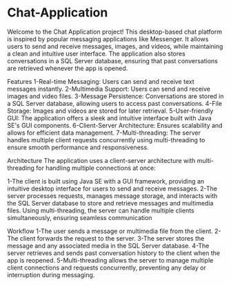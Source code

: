 # Chat-Application
Welcome to the Chat Application project! This desktop-based chat platform is inspired by popular messaging applications like Messenger. It allows users to send and receive messages, images, and videos, while maintaining a clean and intuitive user interface. The application also stores conversations in a SQL Server database, ensuring that past conversations are retrieved whenever the app is opened.


Features
1-Real-time Messaging: Users can send and receive text messages instantly.
2-Multimedia Support: Users can send and receive images and video files.
3-Message Persistence: Conversations are stored in a SQL Server database, allowing users to access past conversations.
4-File Storage: Images and videos are stored for later retrieval.
5-User-friendly GUI: The application offers a sleek and intuitive interface built with Java SE's GUI components.
6-Client-Server Architecture: Ensures scalability and allows for efficient data management.
7-Multi-threading: The server handles multiple client requests concurrently using multi-threading to ensure smooth performance and responsiveness.



Architecture
The application uses a client-server architecture with multi-threading for handling multiple connections at once:

1-The client is built using Java SE with a GUI framework, providing an intuitive desktop interface for users to send and receive messages.
2-The server processes requests, manages message storage, and interacts with the SQL Server database to store and retrieve messages and multimedia files. Using multi-threading, the server can handle multiple clients simultaneously, ensuring seamless communication



Workflow
1-The user sends a message or multimedia file from the client.
2-The client forwards the request to the server.
3-The server stores the message and any associated media in the SQL Server database.
4-The server retrieves and sends past conversation history to the client when the app is reopened.
5-Multi-threading allows the server to manage multiple client connections and requests concurrently, preventing any delay or interruption during messaging.
